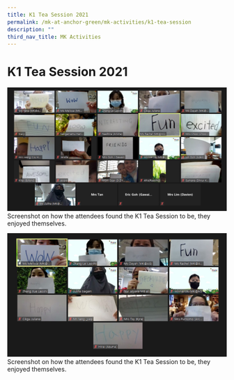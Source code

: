```yaml
---
title: K1 Tea Session 2021
permalink: /mk-at-anchor-green/mk-activities/k1-tea-session
description: ""
third_nav_title: MK Activities
---
```

# K1 Tea Session 2021

![Screenshot on how the attendees found the K1 Tea Session to be, they enjoyed themselves.](/images/k1ts1.jpg)
Screenshot on how the attendees found the K1 Tea Session to be, they enjoyed themselves.

![Screenshot on how the attendees found the K1 Tea Session to be, they enjoyed themselves.](/images/k1ts2.jpg)
Screenshot on how the attendees found the K1 Tea Session to be, they enjoyed themselves.